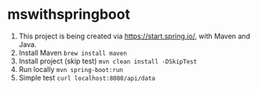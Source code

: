 # mswithspringboot
1. This project is being created via https://start.spring.io/, with Maven and Java.
2. Install Maven `brew install maven`
3. Install project (skip test) `mvn clean install -DSkipTest`
4. Run locally `mvn spring-boot:run`
5. Simple test `curl localhost:8080/api/data`

